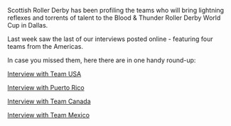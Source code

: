 <html><body><p>Scottish Roller Derby has been profiling the teams who will bring lightning reflexes and torrents of talent to the Blood &amp; Thunder Roller Derby World Cup in Dallas.

Last week saw the last of our interviews posted online - featuring four teams from the Americas.

In case you missed them, here there are in one handy round-up:

<a href="http://www.scottishrollerderbyblog.com/posts/2014/10/28/world-cup-interview-team-usa/">Interview with Team USA</a>

<a href="http://www.scottishrollerderbyblog.com/posts/2014/10/29/world-cup-interview-team-puerto-rico/">Interview with Puerto Rico</a>

<a href="http://www.scottishrollerderbyblog.com/posts/2014/10/30/world-cup-interview-team-canada/">Interview with Team Canada</a>

<a href="http://www.scottishrollerderbyblog.com/posts/2014/10/31/world-cup-interview-team-mexico/">Interview with Team Mexico</a></p></body></html>
